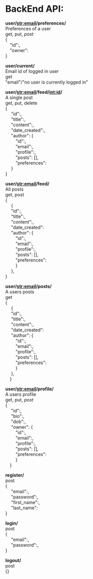 <h1>BackEnd API:</h1>

**user/<str:email>/preferences/**<br>
Preferences of a user<br>
get, put, *post*<br>
{<br>
&emsp;"id":,<br>
&emsp;"owner":<br>
}<br>

**user/current/**<br>
Email id of logged in user<br>
get<br>
"email"/"no user is currently logged in"<br>

**user/<str:email>/feed/<int:id>/**<br>
A single post<br>
get, put, delete<br>
{<br>
&emsp;  "id":,<br>
&emsp;  "title":,<br>
&emsp;  "content":,<br>
&emsp;  "date_created":,<br>
&emsp;  "author": {<br>
&emsp;&emsp;              "id":,<br>
&emsp;&emsp;              "email":,<br>
&emsp;&emsp;              "profile":,<br>
&emsp;&emsp;              "posts": [],<br>
&emsp;&emsp;              "preferences":<br>
&emsp;            }<br>
}<br>

**user/<str:email>/feed/**<br>
All posts<br>
get, post<br>
{<br>
&emsp;  {<br>
&emsp;    "id":,<br>
&emsp;    "title":,<br>
&emsp;    "content":,<br>
&emsp;    "date_created":<br>
&emsp;    "author": {<br>
&emsp;&emsp;              "id":,<br>
&emsp;&emsp;              "email":,<br>
&emsp;&emsp;              "profile":,<br>
&emsp;&emsp;              "posts": [],<br>
&emsp;&emsp;              "preferences":<br>
&emsp;&emsp;            }<br>
&emsp;  },<br>
}<br>

**user/<str:email>/posts/**<br>
A users posts<br>
get<br>
{<br>
&emsp;  {<br>
&emsp;    "id":,<br>
&emsp;    "title":,<br>
&emsp;    "content":,<br>
&emsp;    "date_created":<br>
&emsp;    "author": {<br>
&emsp;&emsp;              "id":,<br>
&emsp;&emsp;              "email":,<br>
&emsp;&emsp;              "profile":,<br>
&emsp;&emsp;              "posts": [],<br>
&emsp;&emsp;              "preferences":<br>
&emsp;&emsp;            }<br>
&emsp;  },<br>
&emsp;}<br>

**user/<str:email>/profile/**<br>
A users profile<br>
get, put, *post*<br>
{<br>
&emsp;  "id":,<br>
&emsp;  "bio":,<br>
&emsp;  "dob":,<br>
&emsp;  "owner": {<br>
&emsp;&emsp;              "id":,<br>
&emsp;&emsp;              "email":,<br>
&emsp;&emsp;              "profile":,<br>
&emsp;&emsp;              "posts": [],<br>
&emsp;&emsp;              "preferences":<br>
&emsp;&emsp;            }<br>
&emsp;}<br>

**register/**<br>
post<br>
{<br>
&emsp;  "email":,<br>
&emsp;  "password":,<br>
&emsp;  "first_name":,<br>
&emsp;  "last_name":<br>
}<br>

**login/**<br>
post<br>
{<br>
&emsp;  "email":,<br>
&emsp;  "password":,<br>
}<br>

**logout/**<br>
post<br>
{}
